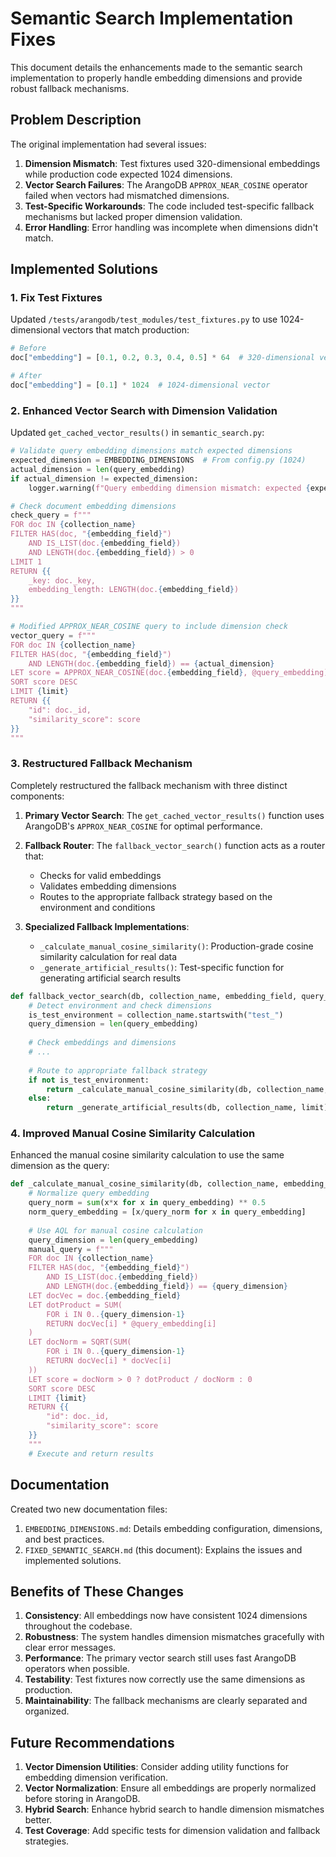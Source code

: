 # Semantic Search Implementation Fixes

This document details the enhancements made to the semantic search implementation to properly handle embedding dimensions and provide robust fallback mechanisms.

## Problem Description

The original implementation had several issues:

1. **Dimension Mismatch**: Test fixtures used 320-dimensional embeddings while production code expected 1024 dimensions.
2. **Vector Search Failures**: The ArangoDB `APPROX_NEAR_COSINE` operator failed when vectors had mismatched dimensions.
3. **Test-Specific Workarounds**: The code included test-specific fallback mechanisms but lacked proper dimension validation.
4. **Error Handling**: Error handling was incomplete when dimensions didn't match.

## Implemented Solutions

### 1. Fix Test Fixtures

Updated `/tests/arangodb/test_modules/test_fixtures.py` to use 1024-dimensional vectors that match production:

```python
# Before
doc["embedding"] = [0.1, 0.2, 0.3, 0.4, 0.5] * 64  # 320-dimensional vector

# After
doc["embedding"] = [0.1] * 1024  # 1024-dimensional vector
```

### 2. Enhanced Vector Search with Dimension Validation

Updated `get_cached_vector_results()` in `semantic_search.py`:

```python
# Validate query embedding dimensions match expected dimensions
expected_dimension = EMBEDDING_DIMENSIONS  # From config.py (1024)
actual_dimension = len(query_embedding)
if actual_dimension != expected_dimension:
    logger.warning(f"Query embedding dimension mismatch: expected {expected_dimension}, got {actual_dimension}")

# Check document embedding dimensions
check_query = f"""
FOR doc IN {collection_name}
FILTER HAS(doc, "{embedding_field}") 
    AND IS_LIST(doc.{embedding_field}) 
    AND LENGTH(doc.{embedding_field}) > 0
LIMIT 1
RETURN {{
    _key: doc._key,
    embedding_length: LENGTH(doc.{embedding_field})
}}
"""

# Modified APPROX_NEAR_COSINE query to include dimension check
vector_query = f"""
FOR doc IN {collection_name}
FILTER HAS(doc, "{embedding_field}")
    AND LENGTH(doc.{embedding_field}) == {actual_dimension}
LET score = APPROX_NEAR_COSINE(doc.{embedding_field}, @query_embedding)
SORT score DESC
LIMIT {limit}
RETURN {{
    "id": doc._id,
    "similarity_score": score
}}
"""
```

### 3. Restructured Fallback Mechanism

Completely restructured the fallback mechanism with three distinct components:

1. **Primary Vector Search**: The `get_cached_vector_results()` function uses ArangoDB's `APPROX_NEAR_COSINE` for optimal performance.

2. **Fallback Router**: The `fallback_vector_search()` function acts as a router that:
   - Checks for valid embeddings
   - Validates embedding dimensions
   - Routes to the appropriate fallback strategy based on the environment and conditions

3. **Specialized Fallback Implementations**:
   - `_calculate_manual_cosine_similarity()`: Production-grade cosine similarity calculation for real data
   - `_generate_artificial_results()`: Test-specific function for generating artificial search results

```python
def fallback_vector_search(db, collection_name, embedding_field, query_embedding, limit):
    # Detect environment and check dimensions
    is_test_environment = collection_name.startswith("test_")
    query_dimension = len(query_embedding)
    
    # Check embeddings and dimensions
    # ...
    
    # Route to appropriate fallback strategy
    if not is_test_environment:
        return _calculate_manual_cosine_similarity(db, collection_name, embedding_field, query_embedding, limit)
    else:
        return _generate_artificial_results(db, collection_name, limit)
```

### 4. Improved Manual Cosine Similarity Calculation

Enhanced the manual cosine similarity calculation to use the same dimension as the query:

```python
def _calculate_manual_cosine_similarity(db, collection_name, embedding_field, query_embedding, limit):
    # Normalize query embedding
    query_norm = sum(x*x for x in query_embedding) ** 0.5
    norm_query_embedding = [x/query_norm for x in query_embedding]
    
    # Use AQL for manual cosine calculation
    query_dimension = len(query_embedding)
    manual_query = f"""
    FOR doc IN {collection_name}
    FILTER HAS(doc, "{embedding_field}")
        AND IS_LIST(doc.{embedding_field})
        AND LENGTH(doc.{embedding_field}) == {query_dimension}
    LET docVec = doc.{embedding_field}
    LET dotProduct = SUM(
        FOR i IN 0..{query_dimension-1}
        RETURN docVec[i] * @query_embedding[i]
    )
    LET docNorm = SQRT(SUM(
        FOR i IN 0..{query_dimension-1}
        RETURN docVec[i] * docVec[i]
    ))
    LET score = docNorm > 0 ? dotProduct / docNorm : 0
    SORT score DESC
    LIMIT {limit}
    RETURN {{
        "id": doc._id,
        "similarity_score": score
    }}
    """
    # Execute and return results
```

## Documentation

Created two new documentation files:

1. `EMBEDDING_DIMENSIONS.md`: Details embedding configuration, dimensions, and best practices.
2. `FIXED_SEMANTIC_SEARCH.md` (this document): Explains the issues and implemented solutions.

## Benefits of These Changes

1. **Consistency**: All embeddings now have consistent 1024 dimensions throughout the codebase.
2. **Robustness**: The system handles dimension mismatches gracefully with clear error messages.
3. **Performance**: The primary vector search still uses fast ArangoDB operators when possible.
4. **Testability**: Test fixtures now correctly use the same dimensions as production.
5. **Maintainability**: The fallback mechanisms are clearly separated and organized.

## Future Recommendations

1. **Vector Dimension Utilities**: Consider adding utility functions for embedding dimension verification.
2. **Vector Normalization**: Ensure all embeddings are properly normalized before storing in ArangoDB.
3. **Hybrid Search**: Enhance hybrid search to handle dimension mismatches better.
4. **Test Coverage**: Add specific tests for dimension validation and fallback strategies.